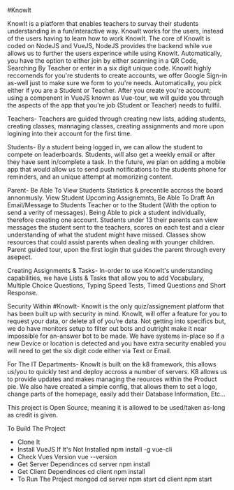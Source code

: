 #KnowIt

KnowIt is a platform that enables teachers to survay their students understanding in a fun/interactive way. KnowIt works for the users, instead of the users having to learn how to work KnowIt. The core of KnowIt is coded on NodeJS and VueJS, NodeJS provides the backend while vue allows us to further the users experince while using KnowIt. Automatically, you have the option to either join by either scanning in a QR Code, Searching By Teacher or enter in a six digit unique code. KnowIt highly reccomends for you're students to create accounts, we offer Google Sign-in as-well just to make sure we form to you're needs. Automatically, you pick either if you are a Student or Teacher. After you create you're account; using a compenent in VueJS known as Vue-tour, we will guide you through the aspects of the app that you're job (Student or Teacher) needs to fullfil.

Teachers-
Teachers are guided through creating new lists, adding students, creating classes, mannaging  classes, creating assignments and more upon logining into their account for the first time.

Students- 
By a student being logged in, we can allow the student to compete on leaderboards. Students, will also get a weekly email or after they have sent in/complete a task. In the future, we plan on adding a mobile app that would allow us to send push notifications to the students phone for reminders, and an unique attempt at momorizing content. 

Parent-
Be Able To View Students Statistics & precentile accross the board annonmusly. View Student Upcoming Assignemnts, Be Able To Draft An Email/Message to Students Teacher or to the Student (With the option to send a verity of messages). Being Able to pick a student individually, therefore creating one account. Students under 13 their parents can view messages the student sent to the teachers, scores on each test and a clear understanding of what the student might have missed. Classes show resources that could assist parents when dealing with younger children. Parent guided tour, upon the first login that guides the parent through every asepect. 

Creating Assignments & Tasks- 
In-order to use KnowIt's understanding capabilities, we have Lists & Tasks that allow you to add Vocabulary, Multiple Choice Questions, Typing Speed Tests, Timed Questions and Short Response.

Security Within #KnowIt-
KnowIt is the only quiz/assignement platform that has been built up with security in mind. KnowIt, will offer a feature for you to request your data, or delete all of you're data. Not getting into specifics but, we do have monitors setup to filter out bots and outright make it near impossible for an-answer bot to be made. We have systems in-place so if a new Device or location is detected and you have extra security enabled you will need to get the six digit code either via Text or Email.

For The IT Departments- 
KnowIt is built on the k8 framework, this allows us/you to quickly test and deploy accross a number of servers. K8 allows us to provide updates and makes managing the reources within the Product pie. We also have created a simple config, that allows them to set a logo, change parts of the homepage, easily add their Database Information, Etc...

This project is Open Source, meaning it is allowed to be used/taken as-long as credit is given.

To Build The Project
- Clone It
- Install VueJS If It's Not Installed
npm install -g vue-cli
- Check Vues Version
vue --version
- Get Server Dependinces
cd server
npm install
- Get Client Dependinces
cd client
npm install
- To Run The Project
mongod
cd server
npm start
cd client
npm start